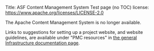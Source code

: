 Title: ASF Content Management System Test page (no TOC)
license: https://www.apache.org/licenses/LICENSE-2.0

The Apache Content Management System is no longer available.

Links to suggestions for setting up a project website, and website guidelines, are available under "PMC resources" in <a href="https://infra.apache.org/doc.html" target="_blank">the general Infrastructure documentation page</a>.
